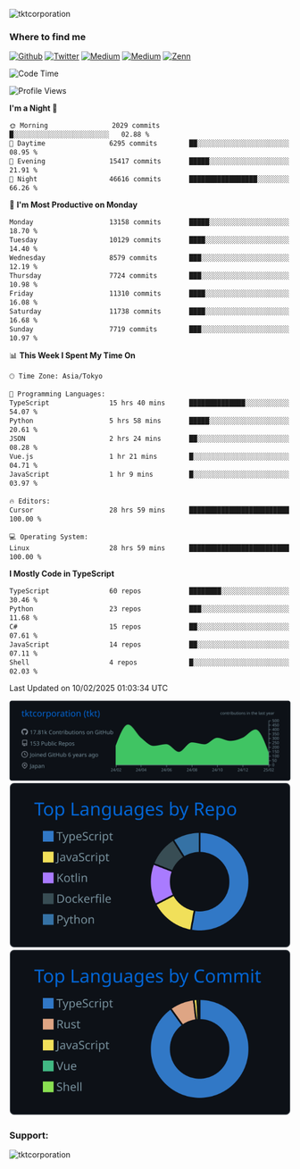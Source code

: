 <p align="left"> <img src="https://komarev.com/ghpvc/?username=tktcorporation&label=Profile%20views&color=0e75b6&style=flat" alt="tktcorporation" /> </p>

<h3>Where to find me</h3>
<p>
<a href="https://github.com/tktcorporation" target="_blank"><img alt="Github" src="https://img.shields.io/badge/GitHub-%2312100E.svg?&style=for-the-badge&logo=Github&logoColor=white" /></a>
<a href="https://twitter.com/tktcorporation" target="_blank"><img alt="Twitter" src="https://img.shields.io/badge/twitter-%231DA1F2.svg?&style=for-the-badge&logo=twitter&logoColor=white" /></a>
<a href="https://www.linkedin.com/in/tktcorporation" target="_blank"><img alt="Medium" src="https://img.shields.io/badge/linkdin-0a66c2.svg?&style=for-the-badge&logo=linkedin&logoColor=white" /></a>
<a href="https://qiita.com/tktcorporation" target="_blank"><img alt="Medium" src="https://img.shields.io/badge/qiita-55C500.svg?&style=for-the-badge&logo=qiita&logoColor=white" /></a>
<a href="https://zenn.dev/tktcorporation" target="_blank"><img alt="Zenn" src="https://img.shields.io/badge/Zenn-3EA8FF.svg?&style=for-the-badge&logo=Zenn&logoColor=white" /></a>
</p>
  
<!--START_SECTION:waka-->
![Code Time](http://img.shields.io/badge/Code%20Time-2%2C130%20hrs%2034%20mins-blue)

![Profile Views](http://img.shields.io/badge/Profile%20Views-3-blue)

**I'm a Night 🦉** 

```text
🌞 Morning                2029 commits        █░░░░░░░░░░░░░░░░░░░░░░░░   02.88 % 
🌆 Daytime                6295 commits        ██░░░░░░░░░░░░░░░░░░░░░░░   08.95 % 
🌃 Evening                15417 commits       █████░░░░░░░░░░░░░░░░░░░░   21.91 % 
🌙 Night                  46616 commits       █████████████████░░░░░░░░   66.26 % 
```
📅 **I'm Most Productive on Monday** 

```text
Monday                   13158 commits       █████░░░░░░░░░░░░░░░░░░░░   18.70 % 
Tuesday                  10129 commits       ████░░░░░░░░░░░░░░░░░░░░░   14.40 % 
Wednesday                8579 commits        ███░░░░░░░░░░░░░░░░░░░░░░   12.19 % 
Thursday                 7724 commits        ███░░░░░░░░░░░░░░░░░░░░░░   10.98 % 
Friday                   11310 commits       ████░░░░░░░░░░░░░░░░░░░░░   16.08 % 
Saturday                 11738 commits       ████░░░░░░░░░░░░░░░░░░░░░   16.68 % 
Sunday                   7719 commits        ███░░░░░░░░░░░░░░░░░░░░░░   10.97 % 
```


📊 **This Week I Spent My Time On** 

```text
🕑︎ Time Zone: Asia/Tokyo

💬 Programming Languages: 
TypeScript               15 hrs 40 mins      ██████████████░░░░░░░░░░░   54.07 % 
Python                   5 hrs 58 mins       █████░░░░░░░░░░░░░░░░░░░░   20.61 % 
JSON                     2 hrs 24 mins       ██░░░░░░░░░░░░░░░░░░░░░░░   08.28 % 
Vue.js                   1 hr 21 mins        █░░░░░░░░░░░░░░░░░░░░░░░░   04.71 % 
JavaScript               1 hr 9 mins         █░░░░░░░░░░░░░░░░░░░░░░░░   03.97 % 

🔥 Editors: 
Cursor                   28 hrs 59 mins      █████████████████████████   100.00 % 

💻 Operating System: 
Linux                    28 hrs 59 mins      █████████████████████████   100.00 % 
```

**I Mostly Code in TypeScript** 

```text
TypeScript               60 repos            ████████░░░░░░░░░░░░░░░░░   30.46 % 
Python                   23 repos            ███░░░░░░░░░░░░░░░░░░░░░░   11.68 % 
C#                       15 repos            ██░░░░░░░░░░░░░░░░░░░░░░░   07.61 % 
JavaScript               14 repos            ██░░░░░░░░░░░░░░░░░░░░░░░   07.11 % 
Shell                    4 repos             █░░░░░░░░░░░░░░░░░░░░░░░░   02.03 % 
```




 Last Updated on 10/02/2025 01:03:34 UTC
<!--END_SECTION:waka-->

[![](https://raw.githubusercontent.com/tktcorporation/tktcorporation/master/profile-summary-card-output/github_dark/0-profile-details.svg)](https://github.com/vn7n24fzkq/github-profile-summary-cards)
[![](https://raw.githubusercontent.com/tktcorporation/tktcorporation/master/profile-summary-card-output/github_dark/1-repos-per-language.svg)](https://github.com/vn7n24fzkq/github-profile-summary-cards) [![](https://raw.githubusercontent.com/tktcorporation/tktcorporation/master/profile-summary-card-output/github_dark/2-most-commit-language.svg)](https://github.com/vn7n24fzkq/github-profile-summary-cards)

<h3 align="left">Support:</h3>
<p><a href="https://www.buymeacoffee.com/tktcorporation"> <img align="left" src="https://cdn.buymeacoffee.com/buttons/v2/default-yellow.png" height="50" width="210" alt="tktcorporation" /></a></p><br><br>
